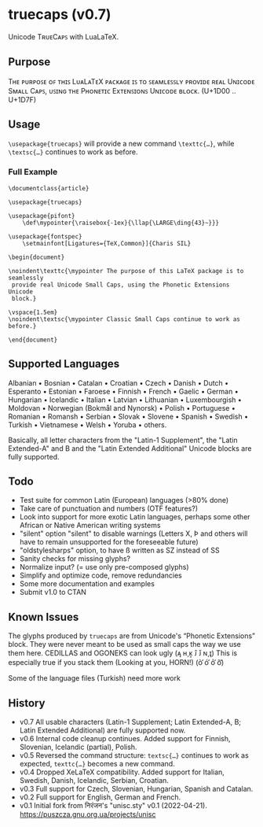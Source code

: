 # truecaps (v0.7)
Unicode TʀᴜᴇCᴀᴘꜱ with LuaLaTeX.

## Purpose

Tʜᴇ ᴘᴜʀᴘᴏꜱᴇ ᴏꜰ ᴛʜɪꜱ LᴜᴀLᴀTᴇX ᴘᴀᴄᴋᴀɢᴇ ɪꜱ ᴛᴏ ꜱᴇᴀᴍʟᴇꜱꜱʟʏ ᴘʀᴏᴠɪᴅᴇ ʀᴇᴀʟ Uɴɪᴄᴏᴅᴇ Sᴍᴀʟʟ
Cᴀᴘꜱ, ᴜꜱɪɴɢ ᴛʜᴇ Pʜᴏɴᴇᴛɪᴄ Exᴛᴇɴꜱɪᴏɴꜱ Uɴɪᴄᴏᴅᴇ ʙʟᴏᴄᴋ. (U+1D00 .. U+1D7F)

## Usage

`\usepackage{truecaps}` will provide a new command `\texttc{…}`, while
`\textsc{…}` continues to work as before.

### Full Example

```
\documentclass{article}

\usepackage{truecaps}

\usepackage{pifont}
	\def\mypointer{\raisebox{-1ex}{\llap{\LARGE\ding{43}~}}}

\usepackage{fontspec}
	\setmainfont[Ligatures={TeX,Common}]{Charis SIL}

\begin{document}

\noindent\texttc{\mypointer The purpose of this LaTeX package is to seamlessly
 provide real Unicode Small Caps, using the Phonetic Extensions Unicode
 block.}

\vspace{1.5em}
\noindent\textsc{\mypointer Classic Small Caps continue to work as before.}

\end{document}
```

## Supported Languages

Albanian • Bosnian • Catalan • Croatian • Czech • Danish • Dutch • Esperanto •
Estonian • Faroese • Finnish • French • Gaelic • German • Hungarian •
Icelandic • Italian • Latvian • Lithuanian • Luxembourgish • Moldovan •
Norwegian (Bokmål and Nynorsk) • Polish • Portuguese • Romanian • Romansh •
Serbian • Slovak • Slovene • Spanish • Swedish • Turkish • Vietnamese •
Welsh • Yoruba • others.

Basically, all letter characters from the "Latin-1 Supplement", the 
"Latin Extended-A" and B and the "Latin Extended Additional" Unicode blocks 
are fully supported.

## Todo

* Test suite for common Latin (European) languages (>80% done)
* Take care of punctuation and numbers (OTF features?)
* Look into support for more exotic Latin languages, perhaps some other
  African or Native American writing systems
* "silent" option "silent" to disable warnings (Letters X, Þ and others will
   have to remain unsupported for the foreseeable future)
* "oldstylesharps" option, to have ß written as SZ instead of SS 
* Sanity checks for missing glyphs?
* Normalize input? (= use only pre-composed glyphs)
* Simplify and optimize code, remove redundancies
* Some more documentation and examples
* Submit v1.0 to CTAN

## Known Issues

The glyphs produced by `truecaps` are from Unicode's “Phonetic Extensions”
block. They were never meant to be used as small caps the way we use them
here. CEDILLAS and OGONEKS can look ugly (ᴀ̨ ʜ̧ ᴋ̧ ᴊ̂ ᴊ̌ ɴ̧  ɪ̨) This is
especially true if you stack them (Looking at you, HORN!) (ᴏ̛̀ ᴏ̛́ ᴏ̛̉ ᴏ̛̃) 

Some of the language files (Turkish) need more work

## History
* v0.7 All usable characters (Latin-1 Supplement; Latin Extended-A, B; Latin
  Extended Additional) are fully supported now.
* v0.6 Internal code cleanup continues. Added support for Finnish, Slovenian,
  Icelandic (partial), Polish.
* v0.5 Reversed the command structure: `textsc{…}` continues to work as
  expected, `texttc{…}` becomes a new command.
* v0.4 Dropped XeLaTeX compatibility. Added support for Italian, Swedish,
  Danish, Icelandic, Serbian, Croatian.
* v0.3 Full support for Czech, Slovenian, Hungarian, Spanish and Catalan.
* v0.2 Full support for English, German and French.
* v0.1 Initial fork from निरंजन's "unisc.sty" v0.1
  (2022-04-21). https://puszcza.gnu.org.ua/projects/unisc
